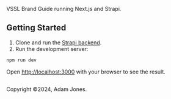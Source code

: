 VSSL Brand Guide running Next.js and Strapi.

## Getting Started

1. Clone and run the [Strapi backend](https://github.com/Ayeteejay/vssl-brand-guide-backend).
2. Run the development server:

```bash
npm run dev
```

Open [http://localhost:3000](http://localhost:3000) with your browser to see the result.

##

Copyright &#169;2024, Adam Jones.
